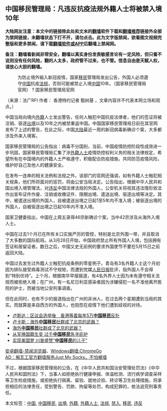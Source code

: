  <h2>中国移民管理局：凡违反抗疫法规外籍人士将被禁入境10年</h2> <p class="notice"><b>大陆网友注意：本文中的链接除此处和文末的<a href="https://github.com/bannedbook/fanqiang" >翻墙</a>软件下载和<a href="https://github.com/killgcd/justmysocks/blob/master/README.md">翻墙推荐</a>链接外全部为禁网链接，未翻墙状态下打不开，请勿点击。此为文字版禁闻，欲看图文视频完整版和更多禁闻，请下载<a href="https://github.com/bannedbook/fanqiang">翻墙软件或APP</a>后翻墙上禁闻网。</p><p>备注：翻墙看新闻非常安全，翻墙以真实身份发表敏感言论有一定风险，但只看不说则没有任何风险，翻的人太多，政府管不过来，也不管。信息自由是天赋人权，请放心大胆的翻墙。</b></p>  <div class="entry"> <figure>                <figcaption>                <span>为防止境外输入新冠疫情，国家<a href="https://www.bannedbook.org/bnews/tag/%e7%a7%bb%e6%b0%91/" class="st_tag internal_tag" rel="tag" title="标签 移民 下的日志">移民</a>管理局发出公告，外国人必须遵守<span class='wp_keywordlink_affiliate'><a href="https://www.bannedbook.org/" title="中国" target="_blank">中国</a></span>抗疫<a href="https://www.bannedbook.org/bnews/tag/%E6%B3%95%E8%A7%84/" class="st_tag internal_tag" rel="tag" title="标签 法规 下的日志">法规</a>，否则可能被禁止入境<a href="https://www.bannedbook.org/bnews/tag/%E4%B8%AD%E5%9B%BD/" class="st_tag internal_tag" rel="tag" title="标签 中国 下的日志">中国</a>10年。（国家移民管理局官网）</span>                <span>? 国家移民管理局官网</span>            </figcaption></figure> <p>（来源：法广RFI                      <span>                作者：             </span>                                                                                        香港特约记者 甄树基                                                                                            ，文章内容并不代表本网立场和观点。）</p> <p>                    中国当局向境内<a href="https://www.bannedbook.org/bnews/tag/%E5%A4%96%E7%B1%8D/" class="st_tag internal_tag" rel="tag" title="标签 外籍 下的日志">外籍</a>人士发出警告，任何人触犯中国抗疫法律者，他们的签证将被注销、驱逐<a href="https://www.bannedbook.org/bnews/tag/%E5%87%BA%E5%A2%83/" class="st_tag internal_tag" rel="tag" title="标签 出境 下的日志">出境</a>以及10年之内被禁重返中国。中国国家移民管理局日前在其官网发布了上述的警告，在此之际，中国<span class='wp_keywordlink_affiliate'><a href="https://www.bannedbook.org/" title="大陆" target="_blank">大陆</a></span>最近一周的新冠病毒新确诊个案，大多都涉及外来入境客。                </p>  <p>国家移民管理局的公告指出：病毒不分国别，当前，中国疫情防控阶段性成效进一步巩固，国家移民管理局汇集了涉<a href="https://www.bannedbook.org/bnews/tag/%E5%A4%96%E7%B1%8D%E4%BA%BA%E5%A3%AB/" class="st_tag internal_tag" rel="tag" title="标签 外籍人士 下的日志">外籍人士</a>疫情防控权利义务的相关法律规定，希望所有在中国境内的外籍人士严格遵守，积极配合防疫措施，共同防范疫情风险，维护好自己及他人的健康安全。</p> <p>在发布一连串的相关法例和法规之外，该部门的官网还强调，如有外籍人士触犯相关规条，他们所将面对的惩罚，将由公安当局决定。公告指出，根据中华人民共和国出境入境管理法，对<a href="https://www.bannedbook.org/bnews/tag/%E8%BF%9D%E5%8F%8D/" class="st_tag internal_tag" rel="tag" title="标签 违反 下的日志">违反</a>中国法律法规的外国人，公安机关将视其违法情形依法作出宣布证件作废、注销或收缴证件、限期出境、遣送出境、驱逐出境等决定。其中，被遣送出境的外国人，自被遣送出境之日起1至5年内不准入境；被驱逐出境的外国人，自被驱逐出境之日起10年内不准入境。</p>  <p>国家卫健委指出，中国在上周五录得46宗新确诊个案，当中42宗涉及从海外入境人士。</p> <p>中国在过去1个月已在所有关口实施严厉的管控，特别是北京外围一带，并且取消了大多数的国际航班。从3月28日开始，中国政府禁止所有外国人入境，包括拥有签证和居留证者。数日之后，中国又史无前例的要求外国使节不要在5月15日之前返回大陆。</p>  <p>中国过去发生过外籍人士触犯抗疫条例的零星例子。青岛有3名外籍人士这个月初因为排队接受病毒测试不守规矩，而遭到党媒<span class='wp_keywordlink'><a href="https://www.bannedbook.org/forum2/topic109.html" title="透视人民日报" target="_blank">人民日报</a></span>批评，指外国人不会得到“特别优待”。上个月，根据南华早报报道，有4名外界人士因为未有遵守相关法规而被拒绝入境；在广州，有一名尼日利亚感染者因为涉嫌侵犯一名不准他离开医院的护士，而被当地公安刑事调查。</p> <p>但在此同时，也有不少的报道指出在广州的非洲人，在过去两个星期遭到当局的其实。而就算是来自西方的外国人，也抱怨在疫情下他们遭到歧视的对待。</p>  <ul class='op-related-articles' title='相关阅读'> <li><a href='https://www.bannedbook.org/bnews/baitai/20191126/1230110.html' target='_blank'>卢斯达&#65306;区议会选举後&#12288;香港等着每年5万<b>中国移民</b>反扑</a></li> <li><a href='https://www.bannedbook.org/bnews/comments/20190527/1134143.html' target='_blank'>卢卡斯：海外<b>中国移民</b>社群成了北京的武器？</a></li> <li><a href='https://www.bannedbook.org/bnews/baitai/20190527/1134099.html' target='_blank'>海外<b>中国移民</b>社群成了北京的武器？</a></li> <li><a href='https://www.bannedbook.org/bnews/baitai/20190506/1123591.html' target='_blank'>从军换国籍生变 过千<b>中国移民</b>急寻庇护</a></li> <li><a href='https://www.bannedbook.org/bnews/lifebaike/20190502/1122153.html' target='_blank'>实现美国梦 川普盛赞“<b>中国移民</b>的儿子”</a></li> </ul> <div class="texttj"> <a href="https://github.com/bannedbook/fanqiang/wiki/%E5%AE%89%E5%8D%93%E7%BF%BB%E5%A2%99-%E7%A6%81%E9%97%BB%E6%B5%8F%E8%A7%88%E5%99%A8" target="_blank">安卓翻墙-禁闻浏览器</a>、<a href="https://github.com/bannedbook/fanqiang/wiki/Chrome%E4%B8%80%E9%94%AE%E7%BF%BB%E5%A2%99%E5%8C%85" target="_blank">Windows翻墙:ChromeGo</a><br/> <a href="https://github.com/killgcd/justmysocks/blob/master/README.md" target="_blank">AD：搬瓦工官方翻墙服务Just My Socks，不怕被墙</a> </div><p>不过，根据国家移民管理局的公告，在《中华人民共和国治安管理处罚法》《中华人民共和国刑法》下，当事人如拒绝执行健康申报、体温检测、流行病学调查采样等卫生检疫措施，或拒绝执行隔离、留验、就地诊验、转诊等卫生处理措施，将承担相应的法律责任，受到警告、罚款、拘留等处罚，构成犯罪的，依法追究刑事责任。</p><a name='sharetosocial'></a>           </div><!--END ENTRY--> <div class="postfooter"> <div>本文标签：<a href="https://www.bannedbook.org/bnews/tag/%E4%B8%AD%E5%9B%BD/" rel="tag">中国</a>, <a href="https://www.bannedbook.org/bnews/tag/%E4%B8%AD%E5%9B%BD%E7%A7%BB%E6%B0%91/" rel="tag">中国移民</a>, <a href="https://www.bannedbook.org/bnews/tag/%E5%87%BA%E5%A2%83/" rel="tag">出境</a>, <a href="https://www.bannedbook.org/bnews/tag/%E5%A4%96%E7%B1%8D/" rel="tag">外籍</a>, <a href="https://www.bannedbook.org/bnews/tag/%E5%A4%96%E7%B1%8D%E4%BA%BA%E5%A3%AB/" rel="tag">外籍人士</a>, <a href="https://www.bannedbook.org/bnews/tag/%E6%B3%95%E8%A7%84/" rel="tag">法规</a>, <a href="https://www.bannedbook.org/bnews/tag/%E7%A6%81%E5%85%A5/" rel="tag">禁入</a>, <a href="https://www.bannedbook.org/bnews/tag/%e7%a7%bb%e6%b0%91/" rel="tag">移民</a>, <a href="https://www.bannedbook.org/bnews/tag/%E8%BF%9D%E5%8F%8D/" rel="tag">违反</a></div>  </div><!--END POSTFOOTER--> 